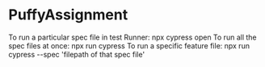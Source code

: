 # PuffyAssignment
To run a particular spec file in test Runner: npx cypress open
To run all the spec files at once: npx run cypress
To run a specific feature file: npx run cypress --spec 'filepath of that spec file'
